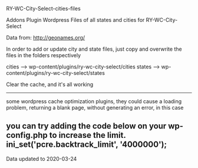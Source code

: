 
RY-WC-City-Select-cities-files

Addons Plugin Wordpress
Files of all states and cities for RY-WC-City-Select

Data from: http://geonames.org/



In order to add or update city and state files,
just copy and overwrite the files in the folders respectively

cities  -->  wp-content/plugins/ry-wc-city-select/cities
states  -->  wp-content/plugins/ry-wc-city-select/states

Clear the cache, and it's all working



--------------------------------------------------------------------
some wordpress cache optimization plugins,
they could cause a loading problem, returning a blank page, without generating an error, in this case

you can try adding the code below on your wp-config.php to increase the limit.
ini_set('pcre.backtrack_limit', '4000000');
--------------------------------------------------------------------

Data updated to 2020-03-24
